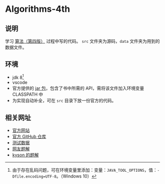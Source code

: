 # Algorithms-4th

## 说明
学习 [算法（第四版）](https://book.douban.com/subject/19952400/) 过程中写的代码。
`src` 文件夹为源码，`data` 文件夹为用到的数据文件。

## 环境
* jdk 8[^1]
* vscode
* 官方提供的 [jar 包](https://algs4.cs.princeton.edu/code/algs4.jar)，包含了书中所需的 API，需将该文件加入环境变量 CLASSPATH 中
* 为实现自动补全，可在 `src` 目录下放一份官方的代码。

[^1]: 由于存在乱码问题，可在环境变量里添加：变量：`JAVA_TOOL_OPTIONS`，值：`-Dfile.encoding=UTF-8`。（Windows 10）
## 相关网址
* [官方网站](https://algs4.cs.princeton.edu/code/)
* [官方 GitHub 仓库](https://github.com/kevin-wayne/algs4)
* [测试数据](https://algs4.cs.princeton.edu/code/algs4-data.zip)
* [网友题解](https://github.com/jimmysuncpt/Algorithms)
* [kyson 的题解](https://www.jianshu.com/u/24d715499bcf)